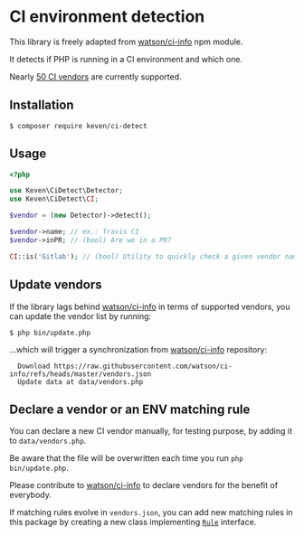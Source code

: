 # CI environment detection

This library is freely adapted from [watson/ci-info](https://github.com/watson/ci-info) npm module.

It detects if PHP is running in a CI environment and which one.

Nearly [50 CI vendors](https://github.com/watson/ci-info?tab=readme-ov-file#supported-ci-tools) are currently supported. 

## Installation

```shell
$ composer require keven/ci-detect
```

## Usage

```php
<?php

use Keven\CiDetect\Detector;
use Keven\CiDetect\CI;

$vendor = (new Detector)->detect();

$vendor->name; // ex.: Travis CI
$vendor->inPR; // (bool) Are we in a PR?

CI::is('Gitlab'); // (bool) Utility to quickly check a given vendor name
```

## Update vendors

If the library lags behind [watson/ci-info](https://github.com/watson/ci-info) in terms of supported vendors, you can update
the vendor list by running:

```shell
$ php bin/update.php
```

...which will trigger a synchronization from [watson/ci-info](https://github.com/watson/ci-info) repository:

```
  Download https://raw.githubusercontent.com/watson/ci-info/refs/heads/master/vendors.json
  Update data at data/vendors.php
```

## Declare a vendor or an ENV matching rule

You can declare a new CI vendor manually, for testing purpose, by adding it to `data/vendors.php`.

Be aware that the file will be overwritten each time you run `php bin/update.php`.

Please contribute to [watson/ci-info](https://github.com/watson/ci-info) to declare vendors for the benefit of everybody.

If matching rules evolve in `vendors.json`, you can add new matching rules in this package by creating a new class implementing [`Rule`](./src/Env/Rule.php) interface.
